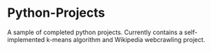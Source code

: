 # Python-Projects

A sample of completed python projects. Currently contains a self-implemented k-means algorithm and Wikipedia webcrawling project.
